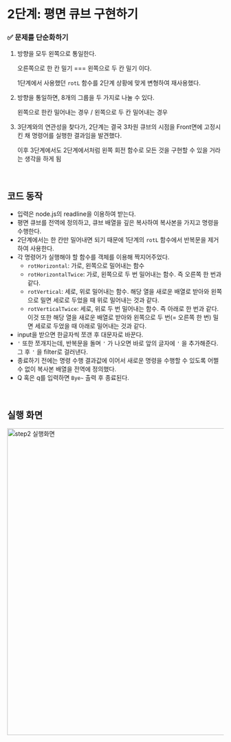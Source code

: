 # 2단계: 평면 큐브 구현하기

### ✅ 문제를 단순화하기

1. 방향을 모두 왼쪽으로 통일한다.

    오른쪽으로 한 칸 밀기 === 왼쪽으로 두 칸 밀기 이다.
    
    1단계에서 사용했던 `rotL` 함수를 2단계 상황에 맞게 변형하여 재사용했다.

2. 방향을 통일하면, 8개의 그룹을 두 가지로 나눌 수 있다.
   
   왼쪽으로 한칸 밀어내는 경우 / 왼쪽으로 두 칸 밀어내는 경우

3. 3단계와의 연관성을 찾다가, 2단계는 결국 3차원 큐브의 시점을 Front면에 고정시킨 채 명령어를 실행한 결과임을 발견했다.

    이후 3단계에서도 2단계에서처럼 왼쪽 회전 함수로 모든 것을 구현할 수 있을 거라는 생각을 하게 됨

<br/>

## 코드 동작

- 입력은 node.js의 readline을 이용하여 받는다.
- 평면 큐브를 전역에 정의하고, 큐브 배열을 깊은 복사하여 복사본을 가지고 명령을 수행한다.
- 2단계에서는 한 칸만 밀어내면 되기 때문에 1단계의 `rotL` 함수에서 반복문을 제거하여 사용한다.
- 각 명령어가 실행해야 할 함수를 객체를 이용해 짝지어주었다.
  - `rotHorizontal`: 가로, 왼쪽으로 밀어내는 함수
  - `rotHorizontalTwice`: 가로, 왼쪽으로 두 번 밀어내는 함수. 즉 오른쪽 한 번과 같다.
  - `rotVertical`: 세로, 위로 밀어내는 함수. 해당 열을 새로운 배열로 받아와 왼쪽으로 밀면 세로로 두었을 때 위로 밀어내는 것과 같다.
  - `rotVerticalTwice`: 세로, 위로 두 번 밀어내는 함수. 즉 아래로 한 번과 같다. 이것 또한 해당 열을 새로운 배열로 받아와 왼쪽으로 두 번(= 오른쪽 한 번) 밀면 세로로 두었을 때 아래로 밀어내는 것과 같다.
- input을 받으면 한글자씩 쪼갠 후 대문자로 바꾼다.
- `'` 또한 쪼개지는데, 반복문을 돌며 `'` 가 나오면 바로 앞의 글자에 `'` 을 추가해준다. 그 후 `'` 을 filter로 걸러낸다.
- 종료하기 전에는 명령 수행 결과값에 이어서 새로운 명령을 수행할 수 있도록 어쩔 수 없이 복사본 배열을 전역에 정의했다.
- Q 혹은 q를 입력하면 `Bye~` 출력 후 종료된다.

<br/>

## 실행 화면

<img width="712" alt="step2 실행화면" src="https://user-images.githubusercontent.com/60209518/102009394-7bf6ac00-3d7a-11eb-963a-1f08a13c7a3a.png">

<br/>
